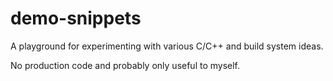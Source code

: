 demo-snippets
=============

A playground for experimenting with various C/C++ and build system ideas. 

No production code and probably only useful to myself.

